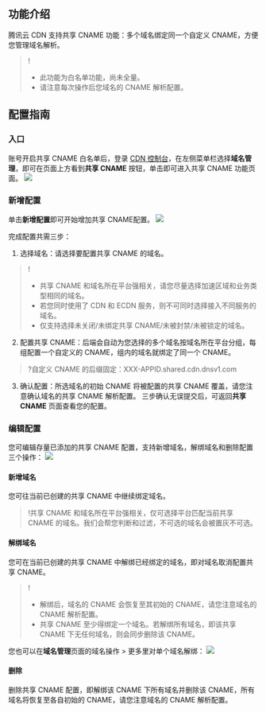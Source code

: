 ## 功能介绍

腾讯云 CDN 支持共享 CNAME 功能：多个域名绑定同一个自定义 CNAME，方便您管理域名解析。

>!
>- 此功能为白名单功能，尚未全量。
>- 请注意每次操作后您域名的 CNAME 解析配置。

## 配置指南

### 入口

账号开启共享 CNAME 白名单后，登录 [CDN 控制台](https://console.cloud.tencent.com/cdn)，在左侧菜单栏选择**域名管理**，即可在页面上方看到**共享 CNAME** 按钮，单击即可进入共享 CNAME 功能页面。
![](https://staticintl.cloudcachetci.com/yehe/backend-news/Ufng744_tapd_10114221_base64_1682067858_190.png)

### 新增配置

单击**新增配置**即可开始增加共享 CNAME配置。
![](https://staticintl.cloudcachetci.com/yehe/backend-news/pWWR340_tapd_10114221_base64_1682067869_535.png)


完成配置共需三步：

1. 选择域名：请选择要配置共享 CNAME 的域名。
>!
>- 共享 CNAME 和域名所在平台强相关，请您尽量选择加速区域和业务类型相同的域名。
>- 若您同时使用了 CDN 和 ECDN 服务，则不可同时选择接入不同服务的域名。
>- 仅支持选择未关闭/未绑定共享 CNAME/未被封禁/未被锁定的域名。
2. 配置共享 CNAME：后端会自动为您选择的多个域名按域名所在平台分组，每组配置一个自定义的 CNAME，组内的域名就绑定了同一个 CNAME。
>?自定义 CNAME 的后缀固定：XXX-APPID.shared.cdn.dnsv1.com
3. 确认配置：所选域名的初始 CNAME 将被配置的共享 CNAME 覆盖，请您注意确认域名的共享 CNAME 解析配置。
三步确认无误提交后，可返回**共享 CNAME** 页面查看您的配置。

### 编辑配置

您可编辑存量已添加的共享 CNAME 配置，支持新增域名，解绑域名和删除配置三个操作：
![](https://staticintl.cloudcachetci.com/yehe/backend-news/n8Ga951_tapd_10114221_base64_1682067877_557.png)

#### 新增域名

您可往当前已创建的共享 CNAME 中继续绑定域名。

>!共享 CNAME 和域名所在平台强相关，仅可选择平台匹配当前共享 CNAME 的域名。我们会帮您判断和过滤，不可选的域名会被置灰不可选。

#### 解绑域名

您可在当前已创建的共享 CNAME 中解绑已经绑定的域名，即对域名取消配置共享 CNAME。

>!
>- 解绑后，域名的 CNAME 会恢复至其初始的 CNAME，请您注意域名的 CNAME 解析配置。
>- 共享 CNAME 至少得绑定一个域名。若解绑所有域名，即该共享 CNAME 下无任何域名，则会同步删除该 CNAME。

您也可以在**域名管理**页面的域名操作 > 更多里对单个域名解绑：
![](https://staticintl.cloudcachetci.com/yehe/backend-news/3zhr146_tapd_10114221_base64_1682067887_849.png)

#### 删除

删除共享 CNAME 配置，即解绑该 CNAME 下所有域名并删除该 CNAME，所有域名将恢复至各自初始的 CNAME，请您注意域名的 CNAME 解析配置。

